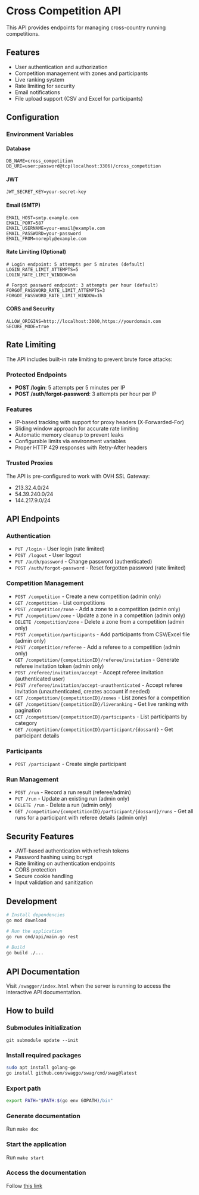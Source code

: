 # Cross Competition API

This API provides endpoints for managing cross-country running competitions.

## Features

- User authentication and authorization
- Competition management with zones and participants
- Live ranking system
- Rate limiting for security
- Email notifications
- File upload support (CSV and Excel for participants)

## Configuration

### Environment Variables

#### Database
```env
DB_NAME=cross_competition
DB_URI=user:password@tcp(localhost:3306)/cross_competition
```

#### JWT
```env
JWT_SECRET_KEY=your-secret-key
```

#### Email (SMTP)
```env
EMAIL_HOST=smtp.example.com
EMAIL_PORT=587
EMAIL_USERNAME=your-email@example.com
EMAIL_PASSWORD=your-password
EMAIL_FROM=noreply@example.com
```

#### Rate Limiting (Optional)
```env
# Login endpoint: 5 attempts per 5 minutes (default)
LOGIN_RATE_LIMIT_ATTEMPTS=5
LOGIN_RATE_LIMIT_WINDOW=5m

# Forgot password endpoint: 3 attempts per hour (default)
FORGOT_PASSWORD_RATE_LIMIT_ATTEMPTS=3
FORGOT_PASSWORD_RATE_LIMIT_WINDOW=1h
```

#### CORS and Security
```env
ALLOW_ORIGINS=http://localhost:3000,https://yourdomain.com
SECURE_MODE=true
```

## Rate Limiting

The API includes built-in rate limiting to prevent brute force attacks:

### Protected Endpoints
- **POST /login**: 5 attempts per 5 minutes per IP
- **POST /auth/forgot-password**: 3 attempts per hour per IP

### Features
- IP-based tracking with support for proxy headers (X-Forwarded-For)
- Sliding window approach for accurate rate limiting
- Automatic memory cleanup to prevent leaks
- Configurable limits via environment variables
- Proper HTTP 429 responses with Retry-After headers

### Trusted Proxies
The API is pre-configured to work with OVH SSL Gateway:
- 213.32.4.0/24
- 54.39.240.0/24  
- 144.217.9.0/24

## API Endpoints

### Authentication
- `PUT /login` - User login (rate limited)
- `POST /logout` - User logout
- `PUT /auth/password` - Change password (authenticated)
- `POST /auth/forgot-password` - Reset forgotten password (rate limited)

### Competition Management
- `POST /competition` - Create a new competition (admin only)
- `GET /competition` - List competitions
- `POST /competition/zone` - Add a zone to a competition (admin only)
- `PUT /competition/zone` - Update a zone in a competition (admin only)
- `DELETE /competition/zone` - Delete a zone from a competition (admin only)
- `POST /competition/participants` - Add participants from CSV/Excel file (admin only)
- `POST /competition/referee` - Add a referee to a competition (admin only)
- `GET /competition/{competitionID}/referee/invitation` - Generate referee invitation token (admin only)
- `POST /referee/invitation/accept` - Accept referee invitation (authenticated user)
- `POST /referee/invitation/accept-unauthenticated` - Accept referee invitation (unauthenticated, creates account if needed)
- `GET /competition/{competitionID}/zones` - List zones for a competition
- `GET /competition/{competitionID}/liveranking` - Get live ranking with pagination
- `GET /competition/{competitionID}/participants` - List participants by category
- `GET /competition/{competitionID}/participant/{dossard}` - Get participant details

### Participants
- `POST /participant` - Create single participant

### Run Management
- `POST /run` - Record a run result (referee/admin)
- `PUT /run` - Update an existing run (admin only)
- `DELETE /run` - Delete a run (admin only)
- `GET /competition/{competitionID}/participant/{dossard}/runs` - Get all runs for a participant with referee details (admin only)

## Security Features

- JWT-based authentication with refresh tokens
- Password hashing using bcrypt
- Rate limiting on authentication endpoints
- CORS protection
- Secure cookie handling
- Input validation and sanitization

## Development

```bash
# Install dependencies
go mod download

# Run the application
go run cmd/api/main.go rest

# Build
go build ./...
```

## API Documentation

Visit `/swagger/index.html` when the server is running to access the interactive API documentation.

## How to build

### Submodules initialization

`git submodule update --init`

### Install required packages

```bash
sudo apt install golang-go
go install github.com/swaggo/swag/cmd/swag@latest
```

### Export path

```bash
export PATH="$PATH:$(go env GOPATH)/bin"
```

### Generate documentation
Run `make doc`

### Start the application
Run `make start`

### Access the documentation

Follow [this link](http://localhost:9000/swagger/index.html)
